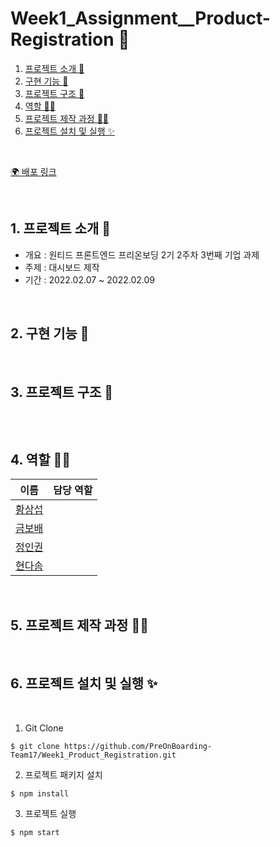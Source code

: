 # Week1_Assignment\_\_Product-Registration 🥩

1. [프로젝트 소개 🚀](#1-프로젝트-소개-)
2. [구현 기능 📍](#2-구현-기능-)
3. [프로젝트 구조 🌲](#3-프로젝트-구조-)
4. [역할 👋🏻](#4-역할-)
5. [프로젝트 제작 과정 ✍🏻](#5-프로젝트-제작-과정-)
6. [프로젝트 설치 및 실행 ✨](#6-프로젝트-설치-및-실행-)

<br/>

[🌍 배포 링크]()

<br />

## 1. 프로젝트 소개 🚀

- 개요 : 원티드 프론트엔드 프리온보딩 2기 2주차 3번째 기업 과제
- 주제 : 대시보드 제작
- 기간 : 2022.02.07 ~ 2022.02.09

<br />

## 2. 구현 기능 📍

<br />

## 3. 프로젝트 구조 🌲

```bash

```

<br/>

## 4. 역할 👋🏻

| 이름                                       | 담당 역할 |
| ------------------------------------------ | --------- |
| [황상섭](https://github.com/sangseophwang) |           |
| [금보배](https://github.com/BobaeKeum)     |           |
| [정인권](https://github.com/developjik)    |           |
| [현다솜](https://github.com/som-syom)      |           |

<br/>

## 5. 프로젝트 제작 과정 ✍🏻

<br/>

## 6. 프로젝트 설치 및 실행 ✨

<br/>

1. Git Clone

```plaintext
$ git clone https://github.com/PreOnBoarding-Team17/Week1_Product_Registration.git
```

2. 프로젝트 패키지 설치

```plaintext
$ npm install
```

3. 프로젝트 실행

```plaintext
$ npm start
```
